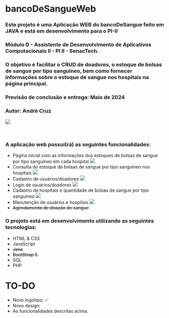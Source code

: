 # bancoDeSangueWeb

<h3>Este projeto é uma Aplicação WEB do bancoDeSangue feito em JAVA e está em desenvolvimento para o PI-II</h3>
<h3>Módulo D - Assistente de Desenvolvimento de Aplicativos Computacionais II - PI II - SenacTech.</h3>
<h3>O objetivo é facilitar o CRUD de doadores, o estoque de bolsas de sangue por tipo sanguíneo, bem como fornecer informações sobre o estoque de sangue nos hospitais na página principal.</h3>
<h3>Previsão de conclusão e entrega: Maio de 2024</h3>
<h3>Autor: André Cruz</h3>

![](https://progress-bar.dev/5/?title=Overal%20Progress)
<br>

<br>

<h3>A aplicação web possui(rá) as seguintes funcionalidades:</h3>

- Página inicial com as informações dos estoques de bolsas de sangue por tipo sanguíneo em cada hospital ![](https://progress-bar.dev/30/)
- Consulta do estoque de bolsas de sangue por tipo sanguíneo nos hospitais ![](https://progress-bar.dev/1/)
- Cadastro de usuários/doadores ![](https://progress-bar.dev/0/)
- Login de usuários/doadores ![](https://progress-bar.dev/1/)
- Cadastro de hospitais e quantidade de bolsas de sangue por tipo sanguíneo ![](https://progress-bar.dev/0/)
- Manutenção de usuários e hospitais ![](https://progress-bar.dev/0/)
- ~~Agendamento de doação de sangue~~

<h3>O projeto está em desenvolvimento utilizando as seguintes tecnologias:</h3>

- HTML & CSS
- JavaScript
- ~~Java~~
- ~~BootStrap 5~~
- SQL
- PHP

# TO-DO
- Novo logotipo; :white_check_mark:
- Novo design;
- As funcionalidades descritas acima.
